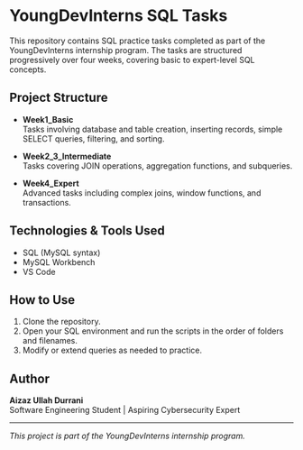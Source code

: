 # YoungDevInterns SQL Tasks

This repository contains SQL practice tasks completed as part of the YoungDevInterns internship program. The tasks are structured progressively over four weeks, covering basic to expert-level SQL concepts.

## Project Structure

- **Week1_Basic**  
  Tasks involving database and table creation, inserting records, simple SELECT queries, filtering, and sorting.

- **Week2_3_Intermediate**  
  Tasks covering JOIN operations, aggregation functions, and subqueries.

- **Week4_Expert**  
  Advanced tasks including complex joins, window functions, and transactions.

## Technologies & Tools Used

- SQL (MySQL syntax)  
- MySQL Workbench  
- VS Code  

## How to Use

1. Clone the repository.  
2. Open your SQL environment and run the scripts in the order of folders and filenames.  
3. Modify or extend queries as needed to practice.

## Author

**Aizaz Ullah Durrani**  
Software Engineering Student | Aspiring Cybersecurity Expert  

---

*This project is part of the YoungDevInterns internship program.*
